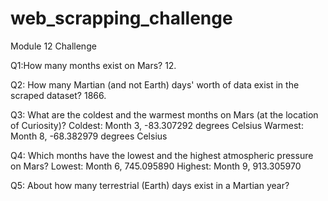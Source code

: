 # web_scrapping_challenge
Module 12 Challenge


Q1:How many months exist on Mars?
12.

Q2: How many Martian (and not Earth) days' worth of data exist in the scraped dataset?
1866.

Q3: What are the coldest and the warmest months on Mars (at the location of Curiosity)? 
Coldest: Month 3, -83.307292 degrees Celsius
Warmest: Month 8, -68.382979	degrees Celsius

Q4: Which months have the lowest and the highest atmospheric pressure on Mars? 
Lowest: Month 6, 745.095890
Highest: Month 9, 913.305970

Q5: About how many terrestrial (Earth) days exist in a Martian year? 

